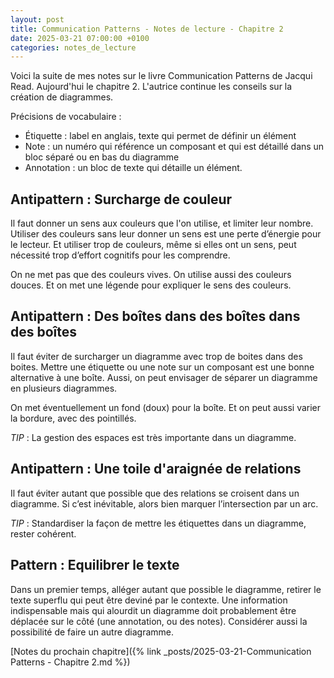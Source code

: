 ```yaml
---
layout: post
title: Communication Patterns - Notes de lecture - Chapitre 2
date: 2025-03-21 07:00:00 +0100
categories: notes_de_lecture
---
```

Voici la suite de mes notes sur le livre Communication Patterns de Jacqui Read. 
Aujourd'hui le chapitre 2. 
L'autrice continue les conseils sur la création de diagrammes. 

Précisions de vocabulaire : 
* Étiquette : label en anglais, texte qui permet de définir un élément
* Note : un numéro qui référence un composant et qui est détaillé dans un bloc séparé ou en bas du diagramme
* Annotation : un bloc de texte qui détaille un élément.

## Antipattern : Surcharge de couleur
Il faut donner un sens aux couleurs que l'on utilise, et limiter leur nombre. 
Utiliser des couleurs sans leur donner un sens est une perte d’énergie pour le lecteur. 
Et utiliser trop de couleurs, même si elles ont un sens, peut nécessité trop d’effort cognitifs pour les comprendre.  

On ne met pas que des couleurs vives. 
On utilise aussi des couleurs douces. 
Et on met une légende pour expliquer le sens des couleurs. 

## Antipattern : Des boîtes dans des boîtes dans des boîtes
Il faut éviter de surcharger un diagramme avec trop de boites dans des boites. 
Mettre une étiquette ou une note sur un composant est une bonne alternative à une boîte. 
Aussi, on peut envisager de séparer un diagramme en plusieurs diagrammes. 

On met éventuellement un fond (doux) pour la boîte. 
Et on peut aussi varier la bordure, avec des pointillés. 

*TIP* : La gestion des espaces est très importante dans un diagramme.

## Antipattern : Une toile d'araignée de relations
Il faut éviter autant que possible que des relations se croisent dans un diagramme. 
Si c’est inévitable, alors bien marquer l’intersection par un arc. 

*TIP* : Standardiser la façon de mettre les étiquettes dans un diagramme, rester cohérent. 

## Pattern : Equilibrer le texte
Dans un premier temps, alléger autant que possible le diagramme, retirer le texte superflu qui peut être deviné par le contexte. 
Une information indispensable mais qui alourdit un diagramme doit probablement être déplacée sur le côté (une annotation, ou des notes). 
Considérer aussi la possibilité de faire un autre diagramme.

[Notes du prochain chapitre]({% link _posts/2025-03-21-Communication Patterns - Chapitre  2.md %})
